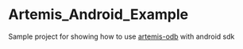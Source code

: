 # Artemis_Android_Example
Sample project for showing how to use [artemis-odb](https://github.com/junkdog/artemis-odb) with android sdk
